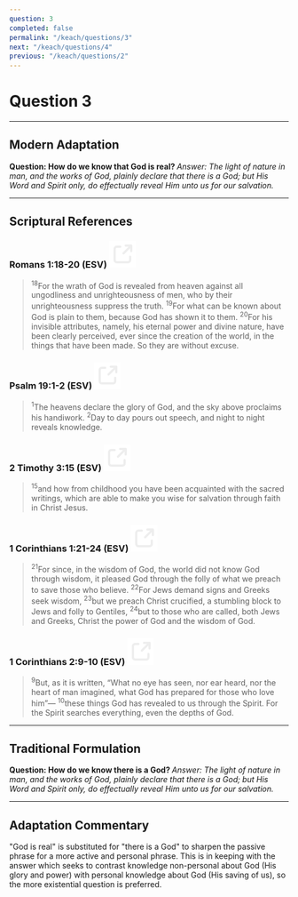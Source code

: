 ```yaml
---
question: 3
completed: false
permalink: "/keach/questions/3"
next: "/keach/questions/4"
previous: "/keach/questions/2"
---
```

# Question 3
---
## Modern Adaptation
<strong>
    Question: How do we know that God is real?
</strong>

<em>
    Answer: The light of nature in man, and the works of God, plainly declare that there is a God; but His Word and Spirit only, do effectually reveal Him unto us for our salvation.
</em>

---
## Scriptural References
### Romans 1:18-20 (ESV) <a href="https://biblegateway.com/passage/?search=Romans+1%3A18-20&version=ESV"><img src="/assets/svg/link.svg"/></a>
> <sup>18</sup>For the wrath of God is revealed from heaven against all ungodliness and unrighteousness of men, who by their unrighteousness suppress the truth.
> <sup>19</sup>For what can be known about God is plain to them, because God has shown it to them.
> <sup>20</sup>For his invisible attributes, namely, his eternal power and divine nature, have been clearly perceived, ever since the creation of the world, in the things that have been made. So they are without excuse.

### Psalm 19:1-2 (ESV) <a href="https://biblegateway.com/passage/?search=Psalm+19%3A1-2&version=ESV"><img src="/assets/svg/link.svg"/></a>
> <sup>1</sup>The heavens declare the glory of God, and the sky above proclaims his handiwork.
> <sup>2</sup>Day to day pours out speech, and night to night reveals knowledge.

### 2 Timothy 3:15 (ESV) <a href="https://biblegateway.com/passage/?search=2+Timothy+3%3A15&version=ESV"><img src="/assets/svg/link.svg"/></a>
> <sup>15</sup>and how from childhood you have been acquainted with the sacred writings, which are able to make you wise for salvation through faith in Christ Jesus.

### 1 Corinthians 1:21-24 (ESV) <a href="https://biblegateway.com/passage/?search=1+Corinthians+1%3A21-24&version=ESV"><img src="/assets/svg/link.svg"/></a>
> <sup>21</sup>For since, in the wisdom of God, the world did not know God through wisdom, it pleased God through the folly of what we preach to save those who believe.
> <sup>22</sup>For Jews demand signs and Greeks seek wisdom,
> <sup>23</sup>but we preach Christ crucified, a stumbling block to Jews and folly to Gentiles,
> <sup>24</sup>but to those who are called, both Jews and Greeks, Christ the power of God and the wisdom of God.

### 1 Corinthians 2:9-10 (ESV) <a href="https://biblegateway.com/passage/?search=1+Corinthians+2%3A9-10&version=ESV"><img src="/assets/svg/link.svg"/></a>
> <sup>9</sup>But, as it is written, “What no eye has seen, nor ear heard, nor the heart of man imagined, what God has prepared for those who love him”—
> <sup>10</sup>these things God has revealed to us through the Spirit. For the Spirit searches everything, even the depths of God.

---
## Traditional Formulation
<strong>
    Question: How do we know there is a God?
</strong>

<em>
    Answer: The light of nature in man, and the works of God, plainly declare that there is a God; but His Word and Spirit only, do effectually reveal Him unto us for our salvation.
</em>

---
## Adaptation Commentary
"God is real" is substituted for "there is a God" to sharpen the passive phrase for a more active and personal phrase. This is in keeping with the answer which
seeks to contrast knowledge non-personal about God (His glory and power) with personal knowledge about God (His saving of us), so the more existential question
is preferred.
